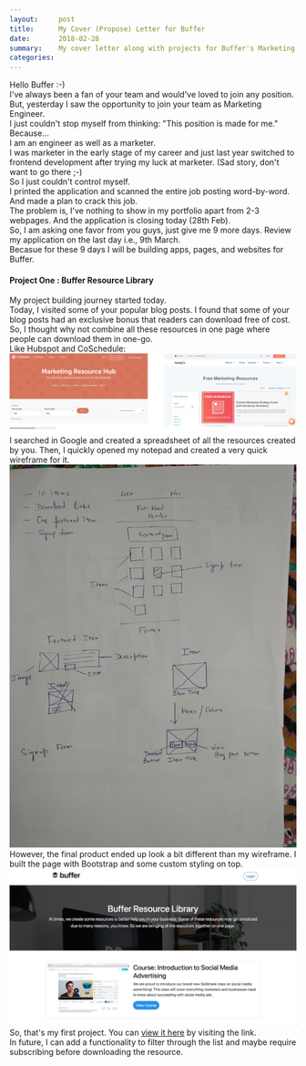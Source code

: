 ```yaml
---
layout:     post
title:      My Cover (Propose) Letter for Buffer
date:       2018-02-28 
summary:    My cover letter along with projects for Buffer's Marketing Engineer post.
categories: 
---
```


Hello Buffer :-)  
I've always been a fan of your team and would've loved to join any position. But, yesterday I saw the opportunity to join your team as Marketing Engineer.  
I just couldn't stop myself from thinking: "This position is made for me."  
Because...  
I am an engineer as well as a marketer.  
I was marketer in the early stage of my career and just last year switched to frontend development after trying my luck at marketer. (Sad story, don't want to go there ;-)  
So I just couldn't control myself.  
I printed the application and scanned the entire job posting word-by-word. And made a plan to crack this job.  
The problem is, I've nothing to show in my portfolio apart from 2-3 webpages. And the application is closing today (28th Feb).  
So, I am asking one favor from you guys, just give me 9 more days. Review my application on the last day i.e., 9th March.  
Becasue for these 9 days I will be building apps, pages, and websites for Buffer.  

#### Project One : Buffer Resource Library

My project building journey started today.  
Today, I visited some of your popular blog posts. I found that some of your blog posts had an exclusive bonus that readers can download free of cost.  
So, I thought why not combine all these resources in one page where people can download them in one-go.  
Like Hubspot and CoSchedule:  
![Hubspot and CoSchedule Resources Page](/images/hubspot-coschedule-resource-page.png)
I searched in Google and created a spreadsheet of all the resources created by you. Then, I quickly opened my notepad and created a very quick wireframe for it.  
![Wireframe of Buffer Resource Library](/images/wireframe.jpg)
However, the final product ended up look a bit different than my wireframe. I built the page with Bootstrap and some custom styling on top.  
![Final look of Buffer Resource Library](/images/buffer-resource-library.png)
So, that's my first project. You can [view it here](https://madebyaman.github.io/buffer-resource-library/) by visiting the link.  
In future, I can add a functionality to filter through the list and maybe require subscribing before downloading the resource.  
